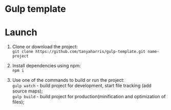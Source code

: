 # Gulp template

# Launch
1) Clone or download the project:<br/>
  ```git clone https://github.com/tanyaharris/gulp-template.git name-project```

2) Install dependencies using npm:<br/>
  ``` npm i ```
3) Use one of the commands to build or run the project:<br/>
   ``` gulp watch ``` - build project for development, start file tracking (add source maps);<br/>
   ``` gulp build ``` - build project for production(minification and optimization of files);<br/>

